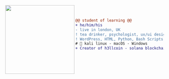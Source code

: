 <img align="left" height="220" src="https://i.imgur.com/sfznHGR.jpeg"/>

```diff ~/ fetch


@@ student of learning @@
+ he/him/his
- live in london, UK
! tea drinker, psychologist, ux/ui designer
! WordPress, HTML, Python, Bash Scripts
# 📖 kali linux - macOS - Windows
+ Creator of h3llcoin - solana blockchain
```
